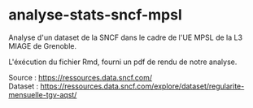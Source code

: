 # analyse-stats-sncf-mpsl

Analyse d'un dataset de la SNCF dans le cadre de l'UE MPSL de la L3 MIAGE de Grenoble.

L'éxécution du fichier Rmd, fourni un pdf de rendu de notre analyse.

Source : https://ressources.data.sncf.com/ <br>
Dataset : https://ressources.data.sncf.com/explore/dataset/regularite-mensuelle-tgv-aqst/ 
